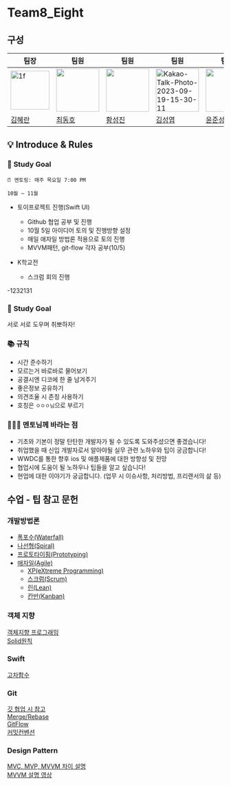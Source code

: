 # Team8_Eight

## 구성
|**팀장**|**팀원**|**팀원**|**팀원**| **팀원**| 
|-----------| ----------- | -----------| ------------| ------------|
|[<img width="90" alt="1f" src="https://postfiles.pstatic.net/MjAyMjA3MjRfMjAz/MDAxNjU4NjQxNzk3MjA2.eittTtSlRsPrC8HlcuNqKZW-duuJnmgaMAjEdx8cwSsg.oO1hUAN305tH-vDXgRa5VldUiUA0GqP4Ly52FlEqcMIg.JPEG.hyeran931122/IMG_7071.JPG?type=w580">](./Members/hyeran.md)|[<img src="https://user-images.githubusercontent.com/96968834/212670363-ae5dbf8f-dc1a-41b2-a08e-21a6f5f345b1.jpg" width="100">](./Members/Dongho.md)| [<img src="https://avatars.githubusercontent.com/u/120264964?v=4" width="100">](./Members/sungjin.md)|[<img src="https://i.ibb.co/dWrn9Tb/Kakao-Talk-Photo-2023-09-19-15-30-11.jpg" alt="Kakao-Talk-Photo-2023-09-19-15-30-11" width="100">](./Members/sungyeop.md) |  [<img src="https://avatars.githubusercontent.com/u/127680963?v=4" width="100">](./Members/Junseong.md)|
|[김혜란](https://github.com/hyeran1122)|[최동호](https://github.com/hamfan524)|[황성진](https://github.com/Hsungjin)|[김성엽](https://github.com/RapidSloth)|[윤준성](https://github.com/PinkSoju)|

## 💡 Introduce & Rules

### 🎯 **Study Goal**

```
⏰ 멘토링: 매주 목요일 7:00 PM
```

`10월 ~ 11월`
- 토이프로젝트 진행(Swift UI)
    - Github 협업 공부 및 진행
    - 10월 5일 아이디어 토의 및 진행방향 설정
    - 매일 애자일 방법론 적용으로 토의 진행
    - MVVM패턴, git-flow 각자 공부(10/5)

- K학교전
    - 스크럼 회의 진행
</aside>
-1232131

### 🎯 **Study Goal** 
서로 서로 도우며 취뽀하자!

### 📚 **규칙**
- 시간 준수하기
- 모르는거 바로바로 물어보기
- 공결시엔 디코에 한 줄 남겨주기
- 좋은정보 공유하기
- 의견조율 시 존칭 사용하기
- 호칭은 `ㅇㅇㅇ님`으로 부르기

### 🙋🏻‍♂️ **멘토님께 바라는 점**

- 기초와 기본이 정말 탄탄한 개발자가 될 수 있도록 도와주셨으면 좋겠습니다!
- 취업했을 때 신입 개발자로서 알아야될 실무 관련 노하우와 팁이 궁금합니다!
- WWDC를 통한 향후 ios 및 애플제품에 대한 방향성 및 전망
- 협업시에 도움이 될 노하우나 팁들을 알고 싶습니다!
- 현업에 대한 이야기가 궁금합니다. (업무 시 이슈사항, 처리방법, 프리랜서의 삶 등)


## 수업 - 팁 참고 문헌

### 개발방법론
- [폭포수(Waterfall)](https://appmaster.io/ko/blog/pogposu-bangbeobron)
- [나선형(Spiral)](https://m.blog.naver.com/seilius/130185846022)
- [프로토타이핑(Prototyping)](https://itproda.tistory.com/81)
- [애자일(Agile)](https://velog.io/@iamminzzy/%EC%95%A0%EC%9E%90%EC%9D%BCAgile-%EB%B0%A9%EB%B2%95%EB%A1%A0-%EC%9D%B4%EB%9E%80-BDD%EB%B6%80%ED%84%B0-TDD%EA%B9%8C%EC%A7%80)
    - [XP(eXtreme Programming)](https://needjarvis.tistory.com/318)
    - [스크럼(Scrum)](https://medium.com/dtevangelist/scrum-dfc6523a3604)
    - [린(Lean)](http://www.incodom.kr/%EB%A6%B0_%EC%86%8C%ED%94%84%ED%8A%B8%EC%9B%A8%EC%96%B4_%EA%B0%9C%EB%B0%9C%EB%B0%A9%EB%B2%95%EB%A1%A0)
    - [칸반(Kanban)](https://blog.naver.com/PostView.naver?blogId=129byun&logNo=221547300896)


### 객체 지향
[객체지향 프로그래밍](https://github.com/hamfan524/Today-We-Learn/blob/main/Object-Oriented/OOP.md)  
[Solid원칙](https://github.com/hamfan524/Today-We-Learn/blob/main/Object-Oriented/Solid.md)

### Swift
[고차함수](https://github.com/hamfan524/with_Swift/blob/main/Swift/Basic/%EA%B3%A0%EC%B0%A8%ED%95%A8%EC%88%98.md)

### Git
[깃 협업 시 참고](https://github.com/hamfan524/Today-We-Learn/blob/main/Git/%EA%B9%83-%ED%98%91%EC%97%85-%ED%8C%80%EC%9B%90.md)  
[Merge/Rebase](https://www.atlassian.com/ko/git/tutorials/merging-vs-rebasing)  
[GitFlow](https://github.com/hamfan524/Today-We-Learn/blob/main/Git/Git-Flow.md)  
[커밋컨벤션](https://github.com/hamfan524/Today-We-Learn/blob/main/Git/%EC%BB%A4%EB%B0%8B%EC%BB%A8%EB%B2%A4%EC%85%98.md)

### Design Pattern
[MVC, MVP, MVVM 차이 설명](https://velog.io/@sangjin98/iOS-%EB%94%94%EC%9E%90%EC%9D%B8-%ED%8C%A8%ED%84%B4MVC-MVP-MVVM-VIPER)  
[MVVM 설명 영상](https://www.youtube.com/watch?v=TLX7MjtOPd0)
